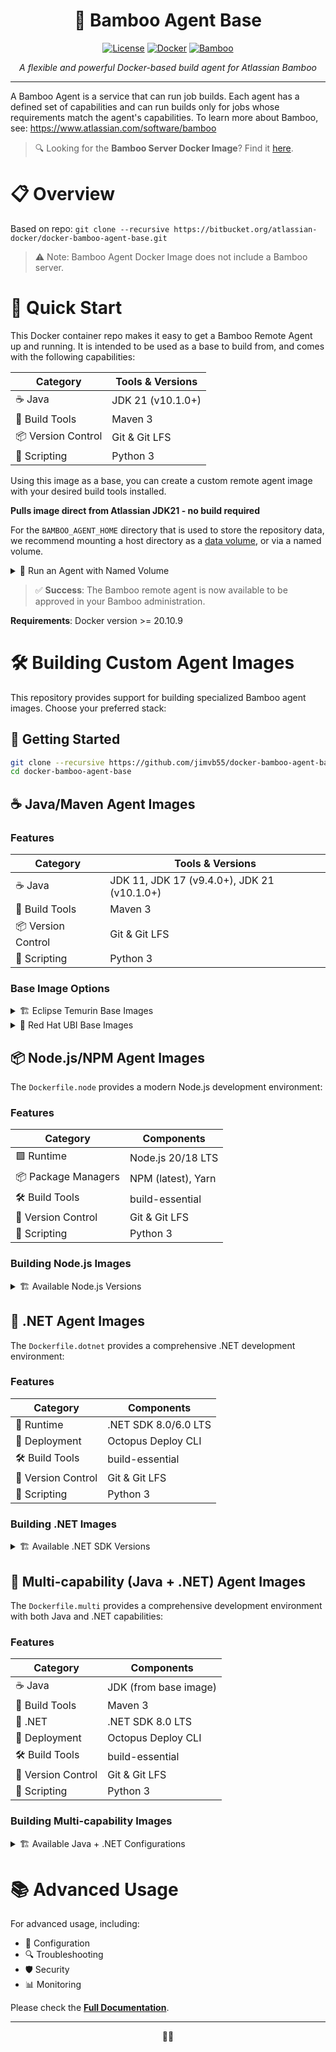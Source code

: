 <div align="center">

# 🎋 Bamboo Agent Base

[![License](https://img.shields.io/badge/License-Apache%202.0-blue.svg)](LICENSE)
[![Docker](https://img.shields.io/badge/docker-%230db7ed.svg?style=flat&logo=docker&logoColor=white)](https://hub.docker.com/r/atlassian/bamboo-agent-base)
[![Bamboo](https://img.shields.io/badge/Bamboo-10.2.1-0052CC?style=flat&logo=bamboo&logoColor=white)](https://www.atlassian.com/software/bamboo)

*A flexible and powerful Docker-based build agent for Atlassian Bamboo*

</div>

---

A Bamboo Agent is a service that can run job builds. Each agent has a defined set of capabilities and can run builds only for jobs whose requirements match the agent's capabilities.
To learn more about Bamboo, see: https://www.atlassian.com/software/bamboo

> 🔍 Looking for the **Bamboo Server Docker Image**? Find it [here](https://hub.docker.com/r/atlassian/bamboo/).

# 📋 Overview

Based on repo: `git clone --recursive https://bitbucket.org/atlassian-docker/docker-bamboo-agent-base.git`

> ⚠️ Note: Bamboo Agent Docker Image does not include a Bamboo server.

# 🚀 Quick Start

This Docker container repo makes it easy to get a Bamboo Remote Agent up and running. It is intended to be used as a base to build from, and comes with the following capabilities:

| Category | Tools & Versions |
|----------|-----------------|
| ☕ Java | JDK 21 (v10.1.0+) |
| 🔧 Build Tools | Maven 3 |
| 📦 Version Control | Git & Git LFS |
| 🐍 Scripting | Python 3 |

Using this image as a base, you can create a custom remote agent image with your desired build tools installed.

**Pulls image direct from Atlassian JDK21 - no build required**

For the `BAMBOO_AGENT_HOME` directory that is used to store the repository data, we recommend mounting a host directory as a [data volume](https://docs.docker.com/engine/tutorials/dockervolumes/#/data-volumes), or via a named volume.

<details>
<summary>📝 Run an Agent with Named Volume</summary>

```bash
# Create a volume for agent data
docker volume create --name bambooAgentVolume

# Run the agent
docker run -e BAMBOO_SERVER=http://bamboo.mycompany.com/agentServer/ \
          -v bambooAgentVolume:/var/atlassian/application-data/bamboo-agent \
          --name="bambooAgent" \
          --hostname="bambooAgent" \
          -d atlassian/bamboo-agent-base
```

</details>

> ✅ **Success**: The Bamboo remote agent is now available to be approved in your Bamboo administration.

**Requirements**: Docker version >= 20.10.9

# 🛠️ Building Custom Agent Images

This repository provides support for building specialized Bamboo agent images. Choose your preferred stack:

## 🔨 Getting Started

```bash
git clone --recursive https://github.com/jimvb55/docker-bamboo-agent-base.git
cd docker-bamboo-agent-base
```

## ☕ Java/Maven Agent Images

### Features
| Category | Tools & Versions |
|----------|-----------------|
| ☕ Java | JDK 11, JDK 17 (v9.4.0+), JDK 21 (v10.1.0+) |
| 🔧 Build Tools | Maven 3 |
| 📦 Version Control | Git & Git LFS |
| 🐍 Scripting | Python 3 |

### Base Image Options

<details>
<summary>🏗️ Eclipse Temurin Base Images</summary>

The `Dockerfile` supports various Eclipse Temurin OpenJDK versions:

```bash
# For JDK 8
docker build --build-arg BAMBOO_VERSION=10.2.1 --build-arg BASE_IMAGE=eclipse-temurin:8-noble .

# For JDK 11
docker build --build-arg BAMBOO_VERSION=10.2.1 --build-arg BASE_IMAGE=eclipse-temurin:11-noble .

# For JDK 17
docker build --build-arg BAMBOO_VERSION=10.2.1 --build-arg BASE_IMAGE=eclipse-temurin:17-noble .

# For JDK 21
docker build --build-arg BAMBOO_VERSION=10.2.1 --build-arg BASE_IMAGE=eclipse-temurin:21-noble .
```

**Available Distributions**:
- 🌟 Ubuntu 24.04 (Noble) - Default
- 🔄 Ubuntu 22.04 (Jammy) - Replace `noble` with `jammy`
- 📦 Debian 12 (Bookworm) - Replace `noble` with `bookworm`

</details>

<details>
<summary>🏢 Red Hat UBI Base Images</summary>

The `Dockerfile.ubi` provides support for Red Hat Universal Base Image (UBI) with OpenJDK:

```bash
# For JDK 8
docker build -f Dockerfile.ubi --build-arg BAMBOO_VERSION=10.2.1 --build-arg BASE_IMAGE=registry.access.redhat.com/ubi9/openjdk-8 .

# For JDK 11
docker build -f Dockerfile.ubi --build-arg BAMBOO_VERSION=10.2.1 --build-arg BASE_IMAGE=registry.access.redhat.com/ubi9/openjdk-11 .

# For JDK 17
docker build -f Dockerfile.ubi --build-arg BAMBOO_VERSION=10.2.1 --build-arg BASE_IMAGE=registry.access.redhat.com/ubi9/openjdk-17 .

# For JDK 21
docker build -f Dockerfile.ubi --build-arg BAMBOO_VERSION=10.2.1 --build-arg BASE_IMAGE=registry.access.redhat.com/ubi9/openjdk-21 .
```

**Available UBI Versions**:
- 🌟 UBI 9 (Default)
- 🔄 UBI 8 - Replace `ubi9` with `ubi8` in the image name

</details>

## 📦 Node.js/NPM Agent Images

The `Dockerfile.node` provides a modern Node.js development environment:

### Features

| Category | Components |
|----------|------------|
| 🟩 Runtime | Node.js 20/18 LTS |
| 📦 Package Managers | NPM (latest), Yarn |
| 🛠️ Build Tools | build-essential |
| 🔧 Version Control | Git & Git LFS |
| 🐍 Scripting | Python 3 |

### Building Node.js Images

<details>
<summary>🏗️ Available Node.js Versions</summary>

```bash
# For Node.js 20 LTS (Debian Bookworm)
docker build -f Dockerfile.node --build-arg BAMBOO_VERSION=10.2.1 --build-arg BASE_IMAGE=node:20-bookworm -t bamboo-agent-node .

# For Node.js 18 LTS (Debian Bookworm)
docker build -f Dockerfile.node --build-arg BAMBOO_VERSION=10.2.1 --build-arg BASE_IMAGE=node:18-bookworm -t bamboo-agent-node .
```

**Available Distributions**:
- 📦 Debian 12 (Bookworm) - Default
- 🔄 Ubuntu 22.04 (Jammy) - Replace `bookworm` with `jammy`

</details>

## 🔷 .NET Agent Images

The `Dockerfile.dotnet` provides a comprehensive .NET development environment:

### Features

| Category | Components |
|----------|------------|
| 🔷 Runtime | .NET SDK 8.0/6.0 LTS |
| 🐙 Deployment | Octopus Deploy CLI |
| 🛠️ Build Tools | build-essential |
| 🔧 Version Control | Git & Git LFS |
| 🐍 Scripting | Python 3 |

### Building .NET Images

<details>
<summary>🏗️ Available .NET SDK Versions</summary>

```bash
# For .NET 8.0 LTS (Debian Bookworm)
docker build -f Dockerfile.dotnet --build-arg BAMBOO_VERSION=10.2.1 --build-arg BASE_IMAGE=mcr.microsoft.com/dotnet/sdk:8.0-bookworm-slim -t bamboo-agent-dotnet .

# For .NET 6.0 LTS (Debian Bookworm)
docker build -f Dockerfile.dotnet --build-arg BAMBOO_VERSION=10.2.1 --build-arg BASE_IMAGE=mcr.microsoft.com/dotnet/sdk:6.0-bookworm-slim -t bamboo-agent-dotnet .
```

**Available Distributions**:
- 📦 Debian 12 (Bookworm) - Default
- 🔄 Ubuntu 22.04 (Jammy) - Replace `bookworm` with `jammy`

</details>

## 🔄 Multi-capability (Java + .NET) Agent Images

The `Dockerfile.multi` provides a comprehensive development environment with both Java and .NET capabilities:

### Features

| Category | Components |
|----------|------------|
| ☕ Java | JDK (from base image) |
| 🔧 Build Tools | Maven 3 |
| 🔷 .NET | .NET SDK 8.0 LTS |
| 🐙 Deployment | Octopus Deploy CLI |
| 🛠️ Build Tools | build-essential |
| 🔧 Version Control | Git & Git LFS |
| 🐍 Scripting | Python 3 |

### Building Multi-capability Images

<details>
<summary>🏗️ Available Java + .NET Configurations</summary>

```bash
# For JDK 17 + .NET 8.0 (Ubuntu Noble)
docker build -f Dockerfile.multi --build-arg BAMBOO_VERSION=10.2.1 --build-arg BASE_IMAGE=eclipse-temurin:17-noble -t bamboo-agent-multi .

# For JDK 21 + .NET 8.0 (Ubuntu Noble)
docker build -f Dockerfile.multi --build-arg BAMBOO_VERSION=10.2.1 --build-arg BASE_IMAGE=eclipse-temurin:21-noble -t bamboo-agent-multi .
```

**Available Base Images**:
- All Eclipse Temurin OpenJDK images supported by the standard Java agent can be used as the base image
- The multi-capability agent will install .NET SDK 8.0 on top of the Java base image

</details>

# 📚 Advanced Usage

For advanced usage, including:
- 🔧 Configuration
- 🔍 Troubleshooting
- 🛡️ Security
- 📊 Monitoring

Please check the [**Full Documentation**](https://atlassian.github.io/data-center-helm-charts/containers/BAMBOO-AGENT/).

---

<div align="center">

🐳🐳

</div>
